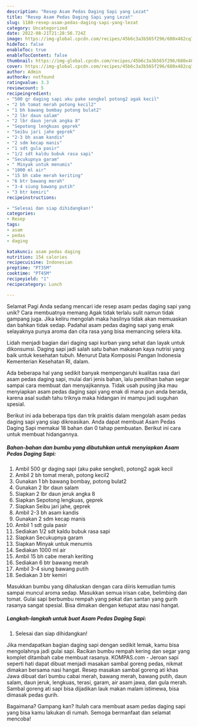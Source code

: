 ```yaml
---
description: "Resep Asam Pedas Daging Sapi yang Lezat"
title: "Resep Asam Pedas Daging Sapi yang Lezat"
slug: 1180-resep-asam-pedas-daging-sapi-yang-lezat
category: Uncategorized
date: 2022-08-21T21:28:56.724Z
image: https://img-global.cpcdn.com/recipes/45b6c3a3b565f296/680x482cq70/asam-pedas-daging-sapi-foto-resep-utama.jpg
hideToc: false
enableToc: true
enableTocContent: false
thumbnail: https://img-global.cpcdn.com/recipes/45b6c3a3b565f296/680x482cq70/asam-pedas-daging-sapi-foto-resep-utama.jpg
cover: https://img-global.cpcdn.com/recipes/45b6c3a3b565f296/680x482cq70/asam-pedas-daging-sapi-foto-resep-utama.jpg
author: Admin
authorAv: notfound
ratingvalue: 3.3
reviewcount: 5
recipeingredient:
- "500 gr daging sapi aku pake sengkel potong2 agak kecil"
- "2 bh tomat merah potong kecil2"
- "1 bh bawang bombay potong bulat2"
- "2 lbr daun salam"
- "2 lbr daun jeruk angka 8"
- "Sepotong lengkuas geprek"
- "Seibu jari jahe geprek"
- "2-3 bh asam kandis"
- "2 sdm kecap manis"
- "1 sdt gula pasir"
- "1/2 sdt kaldu bubuk rasa sapi"
- "Secukupnya garam"
- " Minyak untuk menumis"
- "1000 ml air"
- "15 bh cabe merah keriting"
- "6 btr bawang merah"
- "3-4 siung bawang putih"
- "3 btr kemiri"
recipeinstructions:

- "Selesai dan siap dihidangkan!"
categories:
- Resep
tags:
- asam
- pedas
- daging

katakunci: asam pedas daging 
nutrition: 154 calories
recipecuisine: Indonesian
preptime: "PT35M"
cooktime: "PT45M"
recipeyield: "1"
recipecategory: Lunch

---
```



Selamat Pagi Anda sedang mencari ide resep asam pedas daging sapi yang unik? Cara membuatnya memang Agak tidak terlalu sulit namun tidak gampang juga. Jika keliru mengolah maka hasilnya tidak akan memuaskan dan bahkan tidak sedap. Padahal asam pedas daging sapi yang enak selayaknya punya aroma dan cita rasa yang bisa memancing selera kita.


Lidah menjadi bagian dari daging sapi kurban yang sehat dan layak untuk dikonsumsi. Daging sapi jadi salah satu bahan makanan kaya nutrisi yang baik untuk kesehatan tubuh. Menurut Data Komposisi Pangan Indonesia Kementerian Kesehatan RI, dalam.

Ada beberapa hal yang sedikit banyak mempengaruhi kualitas rasa dari asam pedas daging sapi, mulai dari jenis bahan, lalu pemilihan bahan segar sampai cara membuat dan menyajikannya. Tidak usah pusing jika mau menyiapkan asam pedas daging sapi yang enak di mana pun anda berada, karena asal sudah tahu triknya maka hidangan ini mampu jadi suguhan spesial.


Berikut ini ada beberapa tips dan trik praktis dalam mengolah asam pedas daging sapi yang siap dikreasikan. Anda dapat membuat Asam Pedas Daging Sapi memakai 18 bahan dan 0 tahap pembuatan. Berikut ini cara untuk membuat hidangannya.

<!--inarticleads1-->

##### Bahan-bahan dan bumbu yang dibutuhkan untuk menyiapkan Asam Pedas Daging Sapi:

1. Ambil 500 gr daging sapi (aku pake sengkel), potong2 agak kecil
1. Ambil 2 bh tomat merah, potong kecil2
1. Gunakan 1 bh bawang bombay, potong bulat2
1. Gunakan 2 lbr daun salam
1. Siapkan 2 lbr daun jeruk angka 8
1. Siapkan Sepotong lengkuas, geprek
1. Siapkan Seibu jari jahe, geprek
1. Ambil 2-3 bh asam kandis
1. Gunakan 2 sdm kecap manis
1. Ambil 1 sdt gula pasir
1. Sediakan 1/2 sdt kaldu bubuk rasa sapi
1. Siapkan Secukupnya garam
1. Siapkan  Minyak untuk menumis
1. Sediakan 1000 ml air
1. Ambil 15 bh cabe merah keriting
1. Sediakan 6 btr bawang merah
1. Ambil 3-4 siung bawang putih
1. Sediakan 3 btr kemiri


Masukkan bumbu yang dihaluskan dengan cara diiris kemudian tumis sampai muncul aroma sedap. Masukkan semua irisan cabe, belimbing dan tomat. Gulai sapi berbumbu rempah yang pekat dan santan yang gurih rasanya sangat spesial. Bisa dimakan dengan ketupat atau nasi hangat. 

<!--inarticleads2-->

##### Langkah-langkah untuk buat Asam Pedas Daging Sapi:


1. Selesai dan siap dihidangkan!

Jika mendapatkan bagian daging sapi dengan sedikit lemak, kamu bisa mengolahnya jadi gulai sapi. Racikan bumbu rempah kering dan segar yang komplet ditambah cabe membuat rasanya. KOMPAS.com - Jeroan sapi seperti hati dapat dibuat menjadi masakan sambal goreng pedas, nikmat dimakan bersama nasi hangat. Resep masakan sambal goreng ati khas Jawa dibuat dari bumbu cabai merah, bawang merah, bawang putih, daun salam, daun jeruk, lengkuas, terasi, garam, air asam jawa, dan gula merah. Sambal goreng ati sapi bisa dijadikan lauk makan malam istimewa, bisa dimasak pedas gurih. 

Bagaimana? Gampang kan? Itulah cara membuat asam pedas daging sapi yang bisa kamu lakukan di rumah. Semoga bermanfaat dan selamat mencoba!
